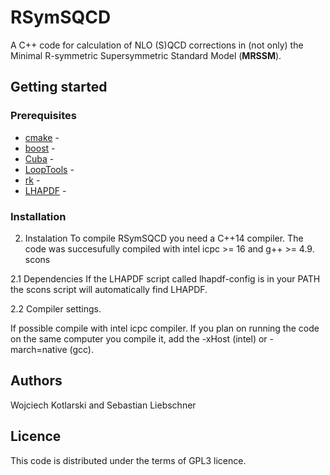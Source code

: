 # RSymSQCD

A C++ code for calculation of NLO (S)QCD corrections in (not only) the Minimal R-symmetric Supersymmetric Standard Model (**MRSSM**).

## Getting started

### Prerequisites

* [cmake](https://cmake.org) - 
* [boost](http://www.boost.org) -
* [Cuba](http://www.feynarts.de/cuba) -
* [LoopTools](http://www.feynarts.de/looptools) - 
* [rk](http://rk.hepforge.org) - 
* [LHAPDF](https://lhapdf.hepforge.org) -

### Installation
2. Instalation
   To compile RSymSQCD you need a C++14 compiler. The code was succesufully compiled with intel icpc >= 16 and g++ >= 4.9.
   scons

2.1 Dependencies
      If the LHAPDF script called lhapdf-config is in your PATH the scons script will automatically find LHAPDF.

2.2 Compiler settings.

   If possible compile with intel icpc compiler.
   If you plan on running the code on the same computer you compile it, add the -xHost (intel) or -march=native (gcc).

## Authors
Wojciech Kotlarski and Sebastian Liebschner


## Licence
This code is distributed under the terms of GPL3 licence.